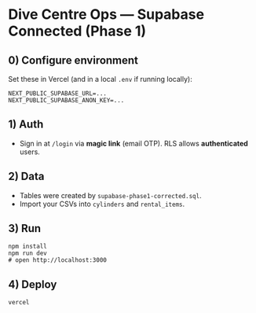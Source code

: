
# Dive Centre Ops — Supabase Connected (Phase 1)

## 0) Configure environment
Set these in Vercel (and in a local `.env` if running locally):
```
NEXT_PUBLIC_SUPABASE_URL=...
NEXT_PUBLIC_SUPABASE_ANON_KEY=...
```

## 1) Auth
- Sign in at `/login` via **magic link** (email OTP). RLS allows **authenticated** users.

## 2) Data
- Tables were created by `supabase-phase1-corrected.sql`.
- Import your CSVs into `cylinders` and `rental_items`.

## 3) Run
```
npm install
npm run dev
# open http://localhost:3000
```

## 4) Deploy
```
vercel
```

